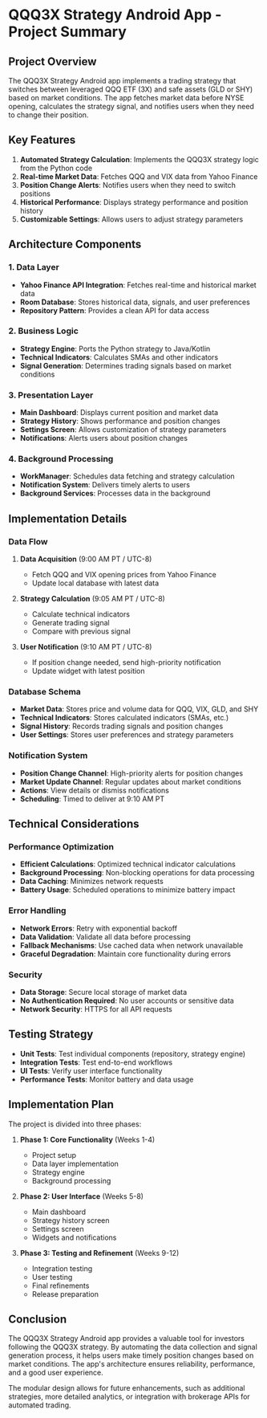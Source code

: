 # QQQ3X Strategy Android App - Project Summary

## Project Overview

The QQQ3X Strategy Android app implements a trading strategy that switches between leveraged QQQ ETF (3X) and safe assets (GLD or SHY) based on market conditions. The app fetches market data before NYSE opening, calculates the strategy signal, and notifies users when they need to change their position.

## Key Features

1. **Automated Strategy Calculation**: Implements the QQQ3X strategy logic from the Python code
2. **Real-time Market Data**: Fetches QQQ and VIX data from Yahoo Finance
3. **Position Change Alerts**: Notifies users when they need to switch positions
4. **Historical Performance**: Displays strategy performance and position history
5. **Customizable Settings**: Allows users to adjust strategy parameters

## Architecture Components

### 1. Data Layer

- **Yahoo Finance API Integration**: Fetches real-time and historical market data
- **Room Database**: Stores historical data, signals, and user preferences
- **Repository Pattern**: Provides a clean API for data access

### 2. Business Logic

- **Strategy Engine**: Ports the Python strategy to Java/Kotlin
- **Technical Indicators**: Calculates SMAs and other indicators
- **Signal Generation**: Determines trading signals based on market conditions

### 3. Presentation Layer

- **Main Dashboard**: Displays current position and market data
- **Strategy History**: Shows performance and position changes
- **Settings Screen**: Allows customization of strategy parameters
- **Notifications**: Alerts users about position changes

### 4. Background Processing

- **WorkManager**: Schedules data fetching and strategy calculation
- **Notification System**: Delivers timely alerts to users
- **Background Services**: Processes data in the background

## Implementation Details

### Data Flow

1. **Data Acquisition** (9:00 AM PT / UTC-8)
   - Fetch QQQ and VIX opening prices from Yahoo Finance
   - Update local database with latest data

2. **Strategy Calculation** (9:05 AM PT / UTC-8)
   - Calculate technical indicators
   - Generate trading signal
   - Compare with previous signal

3. **User Notification** (9:10 AM PT / UTC-8)
   - If position change needed, send high-priority notification
   - Update widget with latest position

### Database Schema

- **Market Data**: Stores price and volume data for QQQ, VIX, GLD, and SHY
- **Technical Indicators**: Stores calculated indicators (SMAs, etc.)
- **Signal History**: Records trading signals and position changes
- **User Settings**: Stores user preferences and strategy parameters

### Notification System

- **Position Change Channel**: High-priority alerts for position changes
- **Market Update Channel**: Regular updates about market conditions
- **Actions**: View details or dismiss notifications
- **Scheduling**: Timed to deliver at 9:10 AM PT

## Technical Considerations

### Performance Optimization

- **Efficient Calculations**: Optimized technical indicator calculations
- **Background Processing**: Non-blocking operations for data processing
- **Data Caching**: Minimizes network requests
- **Battery Usage**: Scheduled operations to minimize battery impact

### Error Handling

- **Network Errors**: Retry with exponential backoff
- **Data Validation**: Validate all data before processing
- **Fallback Mechanisms**: Use cached data when network unavailable
- **Graceful Degradation**: Maintain core functionality during errors

### Security

- **Data Storage**: Secure local storage of market data
- **No Authentication Required**: No user accounts or sensitive data
- **Network Security**: HTTPS for all API requests

## Testing Strategy

- **Unit Tests**: Test individual components (repository, strategy engine)
- **Integration Tests**: Test end-to-end workflows
- **UI Tests**: Verify user interface functionality
- **Performance Tests**: Monitor battery and data usage

## Implementation Plan

The project is divided into three phases:

1. **Phase 1: Core Functionality** (Weeks 1-4)
   - Project setup
   - Data layer implementation
   - Strategy engine
   - Background processing

2. **Phase 2: User Interface** (Weeks 5-8)
   - Main dashboard
   - Strategy history screen
   - Settings screen
   - Widgets and notifications

3. **Phase 3: Testing and Refinement** (Weeks 9-12)
   - Integration testing
   - User testing
   - Final refinements
   - Release preparation

## Conclusion

The QQQ3X Strategy Android app provides a valuable tool for investors following the QQQ3X strategy. By automating the data collection and signal generation process, it helps users make timely position changes based on market conditions. The app's architecture ensures reliability, performance, and a good user experience.

The modular design allows for future enhancements, such as additional strategies, more detailed analytics, or integration with brokerage APIs for automated trading.